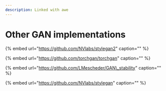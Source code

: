 ```yaml
---
description: Linked with awe
---
```


# Other GAN implementations

{% embed url="https://github.com/NVlabs/stylegan2" caption="" %}

{% embed url="https://github.com/torchgan/torchgan" caption="" %}

{% embed url="https://github.com/LMescheder/GAN\_stability" caption="" %}

{% embed url="https://github.com/NVlabs/stylegan" caption="" %}

